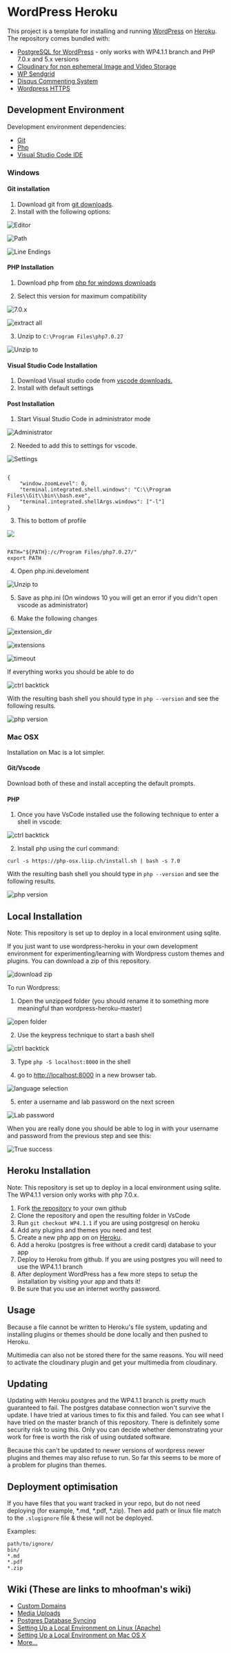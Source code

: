 # WordPress Heroku

This project is a template for installing and running [WordPress](http://wordpress.org/) on [Heroku](http://www.heroku.com/). The repository comes bundled with:
* [PostgreSQL for WordPress](http://wordpress.org/extend/plugins/postgresql-for-wordpress/) - only works with WP4.1.1 branch and PHP 7.0.x and 5.x versions
* [Cloudinary for non ephemeral Image and Video Storage](http://cloudinary.com/)
* [WP Sendgrid](https://wordpress.org/plugins/wp-sendgrid/)
* [Disqus Commenting System](https://disqus.com/)
* [Wordpress HTTPS](https://wordpress.org/plugins/wordpress-https/)

## Development Environment

Development environment dependencies:

* [Git](https://git-scm.com/)
* [Php](http://www.php.net/)
* [Visual Studio Code IDE](https://code.visualstudio.com/)

### Windows

#### Git installation

1. Download git from [git downloads](https://git-scm.com/downloads]).
2. Install with the following options:

![Editor](https://rhildred.github.io/wordpress-heroku/READMEImages/giteditor.PNG "Editor")

![Path](https://rhildred.github.io/wordpress-heroku/READMEImages/UseGitAndOptions.PNG "Path")

![Line Endings](https://rhildred.github.io/wordpress-heroku/READMEImages/LineEnds.PNG "Line Endings")

#### PHP Installation

1) Download php from [php for windows downloads](http://windows.php.net/download)

2) Select this version for maximum compatibility

![7.0.x](https://rhildred.github.io/wordpress-heroku/READMEImages/phpdownloads64bitThreadsafe.PNG "7.0.x")

![extract all](https://rhildred.github.io/wordpress-heroku/READMEImages/phpExtract.PNG "extract all")

3) Unzip to `C:\Program Files\php7.0.27`

![Unzip to]( https://rhildred.github.io/wordpress-heroku/READMEImages/clickbeside.PNG "Unzip to")

#### Visual Studio Code Installation

1. Download Visual studio code from [vscode downloads.](https://code.visualstudio.com/)
2. Install with default settings

#### Post Installation

1) Start Visual Studio Code in administrator mode

![Administrator](https://rhildred.github.io/wordpress-heroku/READMEImages/vscodeAdministrator.PNG "Administrator")

2) Needed to add this to settings for vscode.

![Settings](https://rhildred.github.io/wordpress-heroku/READMEImages/VsCodeSettings.PNG "Settings")
```

{
    "window.zoomLevel": 0,
    "terminal.integrated.shell.windows": "C:\\Program Files\\Git\\bin\\bash.exe",
    "terminal.integrated.shellArgs.windows": ["-l"]
}

```
3) This to bottom of profile

![](https://rhildred.github.io/wordpress-heroku/READMEImages/profile.PNG)

```

PATH="${PATH}:/c/Program Files/php7.0.27/"
export PATH

```

4) Open php.ini.develoment

![Unzip to]( https://rhildred.github.io/wordpress-heroku/READMEImages/clickbeside.PNG "Unzip to")

5) Save as php.ini (On windows 10 you will get an error if you didn't open vscode as administrator)

6) Make the following changes

![extension_dir]( https://rhildred.github.io/wordpress-heroku/READMEImages/extension_dir.PNG "extension_dir")

![extensions]( https://rhildred.github.io/wordpress-heroku/READMEImages/extensions.PNG "Extensions")

![timeout]( https://rhildred.github.io/wordpress-heroku/READMEImages/timeout.PNG "timeout")

If everything works you should be able to do 

![ctrl backtick]( https://rhildred.github.io/wordpress-heroku/READMEImages/keypress.PNG "ctrl backtick")

With the resulting bash shell you should type in `php --version` and see the following results.

![php version]( https://rhildred.github.io/wordpress-heroku/READMEImages/phpversion.PNG "php version")

### Mac OSX

Installation on Mac is a lot simpler. 

#### Git/Vscode

Download both of these and install accepting the default prompts.

#### PHP

1) Once you have VsCode installed use the following technique to enter a shell in vscode:

![ctrl backtick]( https://rhildred.github.io/wordpress-heroku/READMEImages/keypress.PNG "ctrl backtick")

2) Install php using the curl command:

```
curl -s https://php-osx.liip.ch/install.sh | bash -s 7.0
```

With the resulting bash shell you should type in `php --version` and see the following results.

![php version]( https://rhildred.github.io/wordpress-heroku/READMEImages/phpversion.PNG "php version")

## Local Installation

Note: This repository is set up to deploy in a local environment using sqlite.

If you just want to use wordpress-heroku in your own development environment for experimenting/learning with Wordpress custom themes and plugins. You can download a zip of this repository.

![download zip]( https://rhildred.github.io/wordpress-heroku/READMEImages/downloadzip.PNG "Download Zip")

To run Wordpress:

1) Open the unzipped folder (you should rename it to something more meaningful than wordpress-heroku-master)

![open folder]( https://rhildred.github.io/wordpress-heroku/READMEImages/openfolder.PNG "open folder")

2) Use the keypress technique to start a bash shell

![ctrl backtick]( https://rhildred.github.io/wordpress-heroku/READMEImages/keypress.PNG "ctrl backtick")

3) Type `php -S localhost:8000` in the shell

4) go to [http://localhost:8000](http://localhost:8000) in a new browser tab.

![language selection]( https://rhildred.github.io/wordpress-heroku/READMEImages/language.PNG "language selection")

5) enter a username and lab password on the next screen

![Lab password]( https://rhildred.github.io/wordpress-heroku/READMEImages/LabPassword.PNG "lab password")

When you are really done you should be able to log in with your username and password from the previous step and see this:

![True success]( https://rhildred.github.io/wordpress-heroku/READMEImages/TrueSuccess.PNG "lab True success")

## Heroku Installation

Note: This repository is set up to deploy in a local environment using sqlite. The WP4.1.1 version only works with php 7.0.x.

1. Fork [the repository](https://github.com/rhildred/wordpress-heroku) to your own github
2. Clone the repository and open the resulting folder in VsCode
3. Run `git checkout WP4.1.1` if you are using postgresql on heroku
1. Add any plugins and themes you need and test
1. Create a new php app on on [Heroku](http://www.heroku.com/).
1. Add a heroku (postgres is free without a credit card) database to your app
1. Deploy to Heroku from github. If you are using postgres you will need to use the WP4.1.1 branch
1. After deployment WordPress has a few more steps to setup the installation by visiting your app and thats it!
2. Be sure that you use an internet worthy password.

## Usage

Because a file cannot be written to Heroku's file system, updating and installing plugins or themes should be done locally and then pushed to Heroku.

Multimedia can also not be stored there for the same reasons. You will need to activate the cloudinary plugin and get your multimedia from cloudinary.

## Updating

Updating with Heroku postgres and the WP4.1.1 branch is pretty much guaranteed to fail. The postgres database connection won't survive the update. I have tried at various times to fix this and failed. You can see what I have tried on the master branch of this repository. There is definitely some security risk to using this. Only you can decide whether demonstrating your work for free is worth the risk of using outdated software.

Because this can't be updated to newer versions of wordpress newer plugins and themes may also refuse to run. So far this seems to be more of a problem for plugins than themes.

## Deployment optimisation

If you have files that you want tracked in your repo, but do not need deploying (for example, *.md, *.pdf, *.zip). Then add path or linux file match to the `.slugignore` file & these will not be deployed.

Examples:
```
path/to/ignore/
bin/
*.md
*.pdf
*.zip
```

## Wiki (These are links to mhoofman's wiki)

* [Custom Domains](https://github.com/mhoofman/wordpress-heroku/wiki/Custom-Domains)
* [Media Uploads](https://github.com/mhoofman/wordpress-heroku/wiki/Media-Uploads)
* [Postgres Database Syncing](https://github.com/mhoofman/wordpress-heroku/wiki/Postgres-Database-Syncing)
* [Setting Up a Local Environment on Linux (Apache)](https://github.com/mhoofman/wordpress-heroku/wiki/Setting-Up-a-Local-Environment-on-Linux-\(Apache\))
* [Setting Up a Local Environment on Mac OS X](https://github.com/mhoofman/wordpress-heroku/wiki/Setting-Up-a-Local-Environment-on-Mac-OS-X)
* [More...](https://github.com/mhoofman/wordpress-heroku/wiki)
